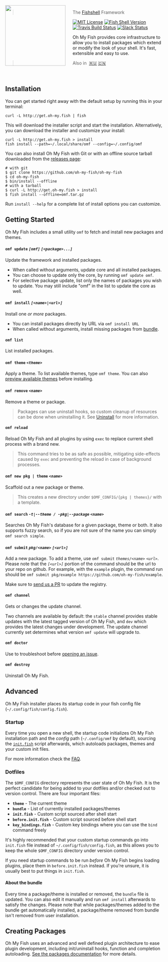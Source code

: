 <img src="https://cdn.rawgit.com/oh-my-fish/oh-my-fish/e4f1c2e0219a17e2c748b824004c8d0b38055c16/docs/logo.svg" align="left" width="192px" height="192px"/>
<img align="left" width="0" height="192px" hspace="10"/>

> The <a href="http://fishshell.com">Fishshell</a> Framework

[![MIT License](https://img.shields.io/badge/license-MIT-007EC7.svg?style=flat-square)](/LICENSE.md) [![Fish Shell Version](https://img.shields.io/badge/fish-≥v2.2.0-007EC7.svg?style=flat-square)](http://fishshell.com) [![Travis Build Status](http://img.shields.io/travis/oh-my-fish/oh-my-fish.svg?style=flat-square)](https://travis-ci.org/oh-my-fish/oh-my-fish) [![Slack Status](https://oh-my-fish-slack.herokuapp.com/badge.svg)](https://oh-my-fish-slack.herokuapp.com)


Oh My Fish provides core infrastructure to allow you to install packages which extend or modify the look of your shell. It's fast, extensible and easy to use.

> Also in&nbsp;
> <a href="docs/ru-RU/README.md">🇷🇺</a>
> <a href="docs/zh-CN/README.md">🇨🇳</a>

<br>

## Installation

You can get started right away with the default setup by running this in your terminal:

```fish
curl -L http://get.oh-my.fish | fish
```

This will download the installer script and start the installation. Alternatively, you can download the installer and customize your install:

```fish
curl -L http://get.oh-my.fish > install
fish install --path=~/.local/share/omf --config=~/.config/omf
```

You can also install Oh My Fish with Git or with an offline source tarball downloaded from the [releases page][releases]:

```fish
# with git
$ git clone https://github.com/oh-my-fish/oh-my-fish
$ cd oh-my-fish
$ bin/install --offline
# with a tarball
$ curl -L http://get.oh-my.fish > install
$ fish install --offline=omf.tar.gz
```

Run `install --help` for a complete list of install options you can customize.

## Getting Started

Oh My Fish includes a small utility `omf` to fetch and install new packages and themes.

#### `omf update` _`[omf]`_ _`[<package>...]`_

Update the framework and installed packages.

- When called without arguments, update core and all installed packages.
- You can choose to update only the core, by running `omf update omf`.
- For selective package update, list only the names of packages you wish to
  update. You may still include "omf" in the list to update the core as well.

#### `omf install` _`[<name>|<url>]`_

Install one _or more_ packages.

- You can install packages directly by URL via `omf install URL`
- When called without arguments, install missing packages from [bundle](#dotfiles).

#### `omf list`

List installed packages.

#### `omf theme` _`<theme>`_

Apply a theme. To list available themes, type `omf theme`. You can also [preview available themes](./docs/Themes.md) before installing.

#### `omf remove` _`<name>`_

Remove a theme or package.

> Packages can use uninstall hooks, so custom cleanup of resources can be done when uninstalling it. See [Uninstall](/docs/en-US/Packages.md#uninstall) for more information.

#### `omf reload`

Reload Oh My Fish and all plugins by using `exec` to replace current shell process with a brand new.

> This command tries to be as safe as possible, mitigating side-effects caused by `exec` and preventing the reload in case of background processes.

#### `omf new pkg | theme` _`<name>`_

Scaffold out a new package or theme.

> This creates a new directory under `$OMF_CONFIG/{pkg | themes}/` with a template.

#### `omf search` _`-t|--theme / -pkg|--package`_ _`<name>`_

Searches Oh My Fish's database for a given package, theme or both. It also supports fuzzy search, so if you are not sure of the name you can simply `omf search simple`.

#### `omf submit` _`pkg/<name>`_ _`[<url>]`_

Add a new package. To add a theme, use `omf submit` _`themes/<name>`_ _`<url>`_.
Please note that the _`[<url>]`_ portion of the command should be the url to your repo on github. For example, with the `example` plugin, the command run should be `omf submit pkg/example https://github.com/oh-my-fish/example`.

Make sure to [send us a PR][omf-pulls-link] to update the registry.

#### `omf channel`

Gets or changes the update channel.

Two channels are available by default: the `stable` channel provides stable updates with the latest tagged version of Oh My Fish, and `dev` which provides the latest changes under development. The update channel currently set determines what version `omf update` will upgrade to.

#### `omf doctor`

Use to troubleshoot before [opening an issue][omf-issues-new].

#### `omf destroy`

Uninstall Oh My Fish.

## Advanced

Oh My Fish installer places its startup code in your fish config file (`~/.config/fish/config.fish`).

### Startup

Every time you open a new shell, the startup code initializes Oh My Fish installation path and the _config_ path (`~/.config/omf` by default), sourcing the [`init.fish`](init.fish) script afterwards, which autoloads packages, themes and your custom init files.

For more information check the [FAQ](docs/en-US/FAQ.md#what-does-oh-my-fish-do-exactly).

### Dotfiles

The `$OMF_CONFIG` directory represents the user state of Oh My Fish. It is the perfect
candidate for being added to your dotfiles and/or checked out to version control. There are four important files:

- __`theme`__ - The current theme
- __`bundle`__ - List of currently installed packages/themes
- __`init.fish`__ - Custom script sourced after shell start
- __`before.init.fish`__ - Custom script sourced before shell start
- __`key_bindings.fish`__ - Custom key bindings where you can use the `bind` command freely

It's highly recommended that your custom startup commands go into `init.fish` file instead of `~/.config/fish/config.fish`, as this allows you to keep the whole `$OMF_CONFIG` directory under version control.

If you need startup commands to be run *before* Oh My Fish begins loading plugins, place them in `before.init.fish` instead. If you're unsure, it is usually best to put things in `init.fish`.

#### About the bundle

Every time a package/theme is installed or removed, the `bundle` file is updated. You can also edit it manually and run `omf install` afterwards to satisfy the changes. Please note that while packages/themes added to the bundle get automatically installed, a package/theme removed from bundle isn't removed from user installation.

## Creating Packages

Oh My Fish uses an advanced and well defined plugin architecture to ease plugin development, including init/uninstall hooks, function and completion autoloading. [See the packages documentation](docs/en-US/Packages.md) for more details.


[fishshell]: http://fishshell.com
[contributors]: https://github.com/oh-my-fish/oh-my-fish/graphs/contributors
[omf-pulls-link]: https://github.com/oh-my-fish/oh-my-fish/pulls
[omf-issues-new]: https://github.com/oh-my-fish/oh-my-fish/issues/new
[releases]: https://github.com/oh-my-fish/oh-my-fish/releases
